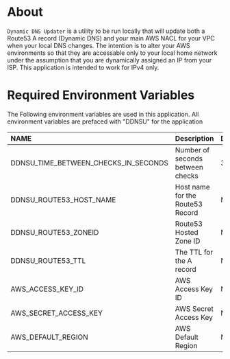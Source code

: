 
# About
`Dynamic DNS Updater` is a utility to be run locally that will update both a Route53 A record (Dynamic DNS) and your main AWS NACL for your VPC when your local DNS changes. The intention is to alter your AWS environments so that they are accessable only to your local home network under the assumption that you are dynamically assigned an IP from your ISP.  This application is intended to work for IPv4 only.


# Required Environment Variables

The Following environment variables are used in this application.  All environment variables are prefaced with "DDNSU" for the application

| NAME                                | Description                          | Default |
| :----------------                   | :------                              | :---- |
| DDNSU_TIME_BETWEEN_CHECKS_IN_SECONDS|   Number of seconds between checks   | 300 |
| DDNSU_ROUTE53_HOST_NAME             |   Host name for the Route53 Record   | N/A |
| DDNSU_ROUTE53_ZONEID                |   Route53 Hosted Zone ID             | N/A |
| DDNSU_ROUTE53_TTL                   |   The TTL for the A record           | N/A |
| AWS_ACCESS_KEY_ID                   |   AWS Access Key ID                  | N/A |
| AWS_SECRET_ACCESS_KEY               |   AWS Secret Access Key              | N/A |
| AWS_DEFAULT_REGION                  |   AWS Default Region                 | N/A |
